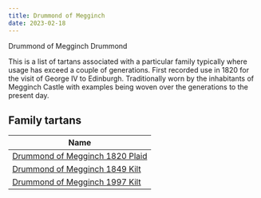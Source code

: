 ```yaml
---
title: Drummond of Megginch
date: 2023-02-18
---
```

Drummond of Megginch  Drummond

This is a list of tartans associated with a particular family typically where usage has exceed a couple of generations.
First recorded use in 1820 for the visit of George IV to Edinburgh. Traditionally worn by the inhabitants of Megginch Castle with examples being woven over the generations to the present day.


## Family tartans
| Name |
|---------------|
| [Drummond of Megginch 1820 Plaid](/tartans/r/26/db2/r6/db6/r126/lb6/r6/db38/r6/g6/r6/g130/r19/db6/r/18/)||
| [Drummond of Megginch 1849 Kilt](/tartans/r/14/db2/r4/db4/r70/lb4/r4/db20/r4/g4/r4/g74/r6/db4/r/12/)||
| [Drummond of Megginch 1997 Kilt](/tartans/dr/12/dn2/dr4/dn4/dr62/lb4/dr4/dn20/dr4/n4/dr4/n64/dr6/dn4/dr/14/)||
